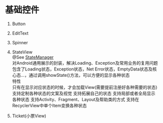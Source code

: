 # 基础控件

1. Button

2. EditText

3. Spinner

4. StateView  
@See [StateManager](https://github.com/alibaba/StateManager)  
对Android通用展示的封装，解决Loading、Exception及常用业务的复用问题  
包含了Loading状态，Exception状态，Net Error状态，EmptyData状态及核心态...，通过调用showState()方法，可以方便的显示各种状态  
特性  
只有在显示对应状态的时候，才会加载View(需要提前注册好各种需要的状态)
支持定制各种状态的文案及视觉
支持拓展自己的状态
支持局部或者全局显示各种状态
支持Activity、Fragment、Layout及帮助类的方式
支持在RecyclerView中单个Item变换各种状态

5. Ticket(小票View)